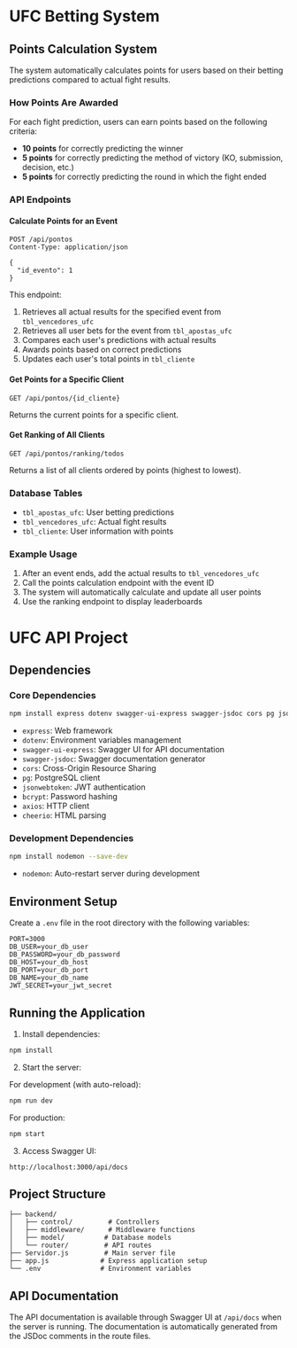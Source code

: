 # UFC Betting System

## Points Calculation System

The system automatically calculates points for users based on their betting predictions compared to actual fight results.

### How Points Are Awarded

For each fight prediction, users can earn points based on the following criteria:

- **10 points** for correctly predicting the winner
- **5 points** for correctly predicting the method of victory (KO, submission, decision, etc.)
- **5 points** for correctly predicting the round in which the fight ended

### API Endpoints

#### Calculate Points for an Event
```
POST /api/pontos
Content-Type: application/json

{
  "id_evento": 1
}
```

This endpoint:
1. Retrieves all actual results for the specified event from `tbl_vencedores_ufc`
2. Retrieves all user bets for the event from `tbl_apostas_ufc`
3. Compares each user's predictions with actual results
4. Awards points based on correct predictions
5. Updates each user's total points in `tbl_cliente`

#### Get Points for a Specific Client
```
GET /api/pontos/{id_cliente}
```

Returns the current points for a specific client.

#### Get Ranking of All Clients
```
GET /api/pontos/ranking/todos
```

Returns a list of all clients ordered by points (highest to lowest).

### Database Tables

- `tbl_apostas_ufc`: User betting predictions
- `tbl_vencedores_ufc`: Actual fight results
- `tbl_cliente`: User information with points

### Example Usage

1. After an event ends, add the actual results to `tbl_vencedores_ufc`
2. Call the points calculation endpoint with the event ID
3. The system will automatically calculate and update all user points
4. Use the ranking endpoint to display leaderboards

# UFC API Project

## Dependencies

### Core Dependencies
```bash
npm install express dotenv swagger-ui-express swagger-jsdoc cors pg jsonwebtoken bcrypt axios cheerio
```

- `express`: Web framework
- `dotenv`: Environment variables management
- `swagger-ui-express`: Swagger UI for API documentation
- `swagger-jsdoc`: Swagger documentation generator
- `cors`: Cross-Origin Resource Sharing
- `pg`: PostgreSQL client
- `jsonwebtoken`: JWT authentication
- `bcrypt`: Password hashing
- `axios`: HTTP client
- `cheerio`: HTML parsing

### Development Dependencies
```bash
npm install nodemon --save-dev
```

- `nodemon`: Auto-restart server during development

## Environment Setup

Create a `.env` file in the root directory with the following variables:

```env
PORT=3000
DB_USER=your_db_user
DB_PASSWORD=your_db_password
DB_HOST=your_db_host
DB_PORT=your_db_port
DB_NAME=your_db_name
JWT_SECRET=your_jwt_secret
```

## Running the Application

1. Install dependencies:
```bash
npm install
```

2. Start the server:

For development (with auto-reload):
```bash
npm run dev
```

For production:
```bash
npm start
```

3. Access Swagger UI:
```
http://localhost:3000/api/docs
```

## Project Structure

```
├── backend/
│   ├── control/         # Controllers
│   ├── middleware/      # Middleware functions
│   ├── model/          # Database models
│   └── router/         # API routes
├── Servidor.js         # Main server file
├── app.js             # Express application setup
└── .env               # Environment variables
```

## API Documentation

The API documentation is available through Swagger UI at `/api/docs` when the server is running. The documentation is automatically generated from the JSDoc comments in the route files. 